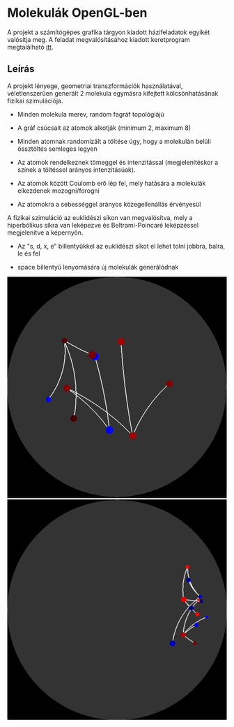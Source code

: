 # Molekulák OpenGL-ben

A projekt a számítógépes grafika tárgyon kiadott házifeladatok egyikét valósítja meg. A feladat megvalósításához kiadott keretprogram megtalálható [itt](https://cg.iit.bme.hu/portal/content/hazi-feladatok).

## Leírás

A projekt lényege, geometriai transzformációk használatával, véletlenszerűen generált 2 molekula egymásra kifejtett kölcsönhatásának fizikai szimulációja.

- Minden molekula merev, random fagráf topológiájú

- A gráf csúcsait az atomok alkotják (minimum 2, maximum 8)

-  Minden atomnak randomizált a töltése úgy, hogy a molekulán belüli össztöltés semleges legyen

- Az atomok rendelkeznek tömeggel és intenzitással (megjelenítéskor a színek a töltéssel arányos intenzitásúak).

- Az atomok között Coulomb erő lép fel, mely hatására a molekulák elkezdenek mozogni/forogni

- Az atomokra a sebességgel arányos közegellenállás érvényesül

A fizikai szimuláció az euklidészi síkon van megvalósítva, mely a hiperbólikus síkra van leképezve és Beltrami-Poincaré leképzéssel megjelenítve a képernyőn.

- Az "s, d, x, e" billentyűkkel az euklidészi síkot el lehet tolni jobbra, balra, le és fel

- space billentyű lenyomására új molekulák generálódnak

<p align="center">
    <img src="/1.png">
    <img src="/2.png">
</p>